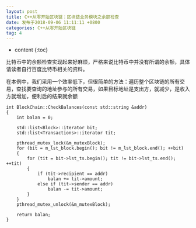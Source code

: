```yaml
---
layout: post
title: C++从零开始区块链：区块链业务模块之余额检查
date: 发布于2018-09-06 11:11:11 +0800
categories: C++从零开始区块链
tag: 4
---
```


* content
{:toc}

比特币中的余额检查实现起来好麻烦，严格来说比特币中并没有所谓的余额，具体请读者自行百度比特币相关的资料。  
<!-- more -->

在本例中，我们采用一个效率低下，但很简单的方法：遍历整个区块链的所有交易，查找要查询的地址参与的所有交易，如果目标地址是支出方，就减少，是收入方就增加，便利后的结果就余额

    
    
    int BlockChain::CheckBalances(const std::string &addr)
    {
        int balan = 0;
    
        std::list<Block>::iterator bit;
        std::list<Transactions>::iterator tit;
    
        pthread_mutex_lock(&m_mutexBlock);
        for (bit = m_lst_block.begin(); bit != m_lst_block.end(); ++bit)
        {
            for (tit = bit->lst_ts.begin(); tit != bit->lst_ts.end(); ++tit)
            {
                if (tit->recipient == addr)
                    balan += tit->amount;
                else if (tit->sender == addr)
                    balan -= tit->amount;
            }
        }
        pthread_mutex_unlock(&m_mutexBlock);
    
        return balan;
    }

